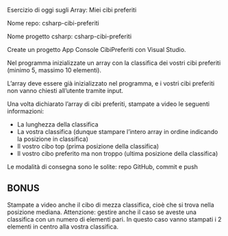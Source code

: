 ﻿Esercizio di oggi sugli Array: Miei cibi preferiti

Nome repo: csharp-cibi-preferiti

Nome progetto csharp: csharp-cibi-preferiti

Create un progetto App Console CibiPreferiti con Visual Studio.

Nel programma inizializzate un array con la classifica dei vostri cibi preferiti (minimo 5, massimo 10 elementi).

L’array deve essere già inizializzato nel programma, e i vostri cibi preferiti non vanno chiesti all’utente tramite input.

Una volta dichiarato l’array di cibi preferiti, stampate a video le seguenti informazioni:
- La lunghezza della classifica
- La vostra classifica (dunque stampare l’intero array in ordine indicando la posizione in classifica)
- Il vostro cibo top (prima posizione della classifica)
- Il vostro cibo preferito ma non troppo (ultima posizione della classifica)

Le modalità di consegna sono le solite: repo GitHub, commit e push

## BONUS
Stampate a video anche il cibo di mezza classifica, cioè che si trova nella posizione mediana.
Attenzione: gestire anche il caso se aveste una classifica con un numero di elementi pari. In questo caso vanno stampati i 2 elementi in centro alla vostra classifica.